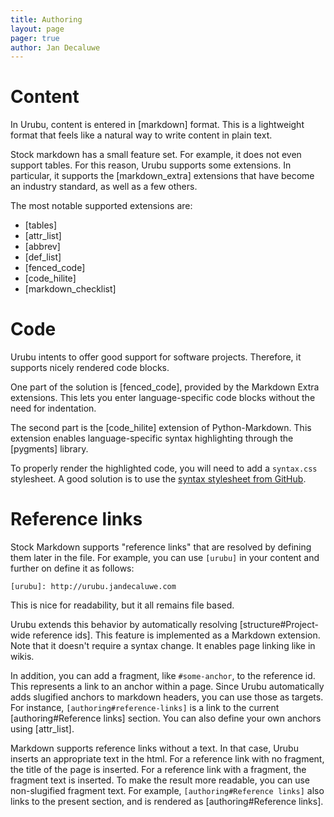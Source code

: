 ```yaml
---
title: Authoring
layout: page 
pager: true
author: Jan Decaluwe
---
```


Content 
=======

In Urubu, content is entered in [markdown] format. This is a lightweight format
that feels like a natural way to write content in plain text.

Stock markdown has a small feature set. For example, it does not even
support tables. For this reason, Urubu supports some extensions. In particular,
it supports the [markdown_extra] extensions that have become an industry
standard, as well as a few others.

The most notable supported extensions are:

* [tables]
* [attr_list]
* [abbrev]
* [def_list]
* [fenced_code] 
* [code_hilite]
* [markdown_checklist]

Code
====

Urubu intents to offer good support for software projects. Therefore, it
supports nicely rendered code blocks. 

One part of the solution is [fenced_code], provided by the Markdown Extra
extensions.  This lets you enter language-specific code blocks without the need
for indentation.

The second part is the [code_hilite] extension of Python-Markdown.  This
extension enables language-specific syntax highlighting through the [pygments]
library.

To properly render the highlighted code, you will need to add a `syntax.css`
stylesheet. A good solution is to use the [syntax stylesheet from
GitHub][syntax_github].

[syntax_github]: https://github.com/mojombo/tpw/blob/master/css/syntax.css

Reference links
===============

Stock Markdown supports "reference links" that are resolved by defining them
later in the file. For example, you can use `[urubu]` in your content and
further on define it as follows:

```
[urubu]: http://urubu.jandecaluwe.com
```

This is nice for readability, but it all remains file based.

Urubu extends this behavior by automatically resolving [structure#Project-wide
reference ids].  This feature is implemented as a Markdown extension. Note that
it doesn't require a syntax change. It enables page linking like in wikis.

In addition, you can add a fragment, like `#some-anchor`, to the reference id.
This represents a link to an anchor within a page.  Since Urubu automatically
adds slugified anchors to markdown headers, you can use those as targets.  For
instance, `[authoring#reference-links]` is a link to the current
[authoring#Reference links] section.  You can also define your own anchors
using [attr_list]. 

Markdown supports reference links without a text.  In that case, Urubu inserts
an appropriate text in the html.  For a reference link with no fragment, the
title of the page is inserted.  For a reference link with a fragment, the
fragment text is inserted. To make the result more readable, you can use
non-slugified fragment text.  For example, `[authoring#Reference links]` also
links to the present section, and is rendered as [authoring#Reference links]. 
